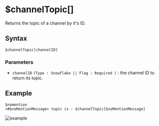 # $channelTopic[]
Returns the topic of a channel by it's ID.

## Syntax
```
$channelTopic[channelID]
```

### Parameters
- `channelID` `(Type : Snowflake || Flag : Required )` : the channel ID to return its topic.

## Example
```
$nomention
<#$noMentionMessage> topic is : $channelTopic[$noMentionMessage]
```

![example](https://user-images.githubusercontent.com/70468667/219971438-d624efbc-d1ff-4519-8377-7744ededda4f.jpg)
